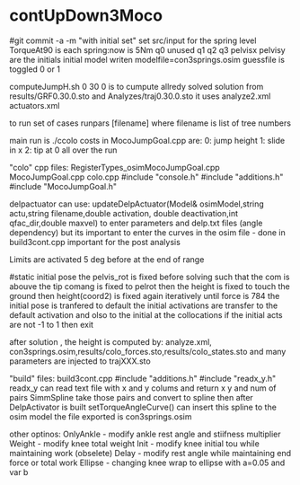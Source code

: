 # contUpDown3Moco
#git commit -a -m "with initial set"
set src/input for the spring level
TorqueAt90 is each spring:now  is 5Nm
q0 unused
q1 q2 q3 pelvisx pelvisy are the initials
initial model writen modelfile=con3springs.osim
guessfile is toggled 0 or 1

computeJumpH.sh 0 30 0 is to cumpute allredy solved solution 
from results/GRF0.30.0.sto and  Analyzes/traj0.30.0.sto
it uses analyze2.xml actuators.xml

to run set of cases runpars [filename] where filename is list of tree numbers

main run is ./ccolo
costs in MocoJumpGoal.cpp are:
0: jump height
1: slide in x
2: tip at 0 all over the run

"colo" cpp files:
RegisterTypes_osimMocoJumpGoal.cpp  MocoJumpGoal.cpp colo.cpp
#include "console.h"
#include "additions.h"
#include "MocoJumpGoal.h"

delpactuator can use: 
updateDelpActuator(Model& osimModel,string actu,string filename,double activation,
                double deactivation,int qfac_dir,double maxvel)
to enter parameters and delp.txt files (angle dependency)
but its important to enter the curves in the osim file - done in build3cont.cpp
important for the post analysis

Limits are activated 5 deg before at the end of range
 
#static initial pose
the pelvis_rot is fixed before solving such that the com is abouve the tip
comang is fixed to pelrot
then the height is fixed to touch the ground
then height(coord2) is fixed again iteratively until force is 784
the initial pose is tranfered to default
the initial activations are transfer to the default activation
and olso to the initial at the collocations
if the initial acts are not -1 to 1 then exit

after solution , the height is computed by:
	analyze.xml, con3springs.osim,results/colo_forces.sto,results/colo_states.sto
and many parameters are injected to trajXXX.sto



"build" files:
build3cont.cpp
#include "additions.h"
#include "readx_y.h"
readx_y can read text file with x and y colums and return x y and num of pairs
SimmSpline take those pairs and convert to spline
then after DelpActivator is built setTorqueAngleCurve()  can insert this spline to the osim model
the file exported is con3springs.osim

other optinos:
OnlyAnkle - modify ankle rest angle and stiifness multiplier
Weight - modify knee total weight
Init - modify knee initial tou while maintaining work (obselete)
Delay - modify  rest angle while maintaining end force or total work
Ellipse - changing knee wrap to ellipse with a=0.05 and var b
